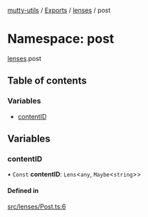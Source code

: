 [mutty-utils](../README.md) / [Exports](../modules.md) / [lenses](lenses.md) / post

# Namespace: post

[lenses](lenses.md).post

## Table of contents

### Variables

- [contentID](lenses.post.md#contentid)

## Variables

### contentID

• `Const` **contentID**: `Lens`<`any`, `Maybe`<`string`\>\>

#### Defined in

[src/lenses/Post.ts:6](https://github.com/jonlaing/mutty-utils/blob/c9372b5/src/lenses/Post.ts#L6)
